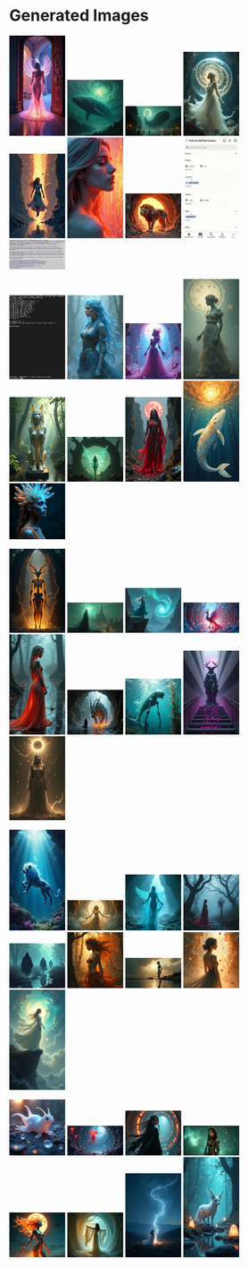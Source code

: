 # Generated Images



<img src="2025_07_27_01.webp" width="100"/> <img src="2025_07_27_02.webp" width="100"/> <img src="2025_07_27_03.webp" width="100"/> <img src="2025_07_27_04.webp" width="100"/> <img src="2025_07_27_05.webp" width="100"/> <img src="2025_07_27_06.webp" width="100"/> <img src="2025_07_27_07.webp" width="100"/> <img src="2025_07_27_08.webp" width="100"/> <img src="2025_07_27_09.webp" width="100"/>

<img src="2025_07_27_10.webp" width="100"/> <img src="2025_07_27_11.webp" width="100"/> <img src="2025_07_27_12.webp" width="100"/> <img src="2025_07_27_13.webp" width="100"/> <img src="2025_07_27_14.webp" width="100"/> <img src="2025_07_27_15.webp" width="100"/> <img src="2025_07_27_16.webp" width="100"/> <img src="2025_07_27_17.webp" width="100"/> <img src="2025_07_27_18.webp" width="100"/>

<img src="2025_07_27_19.webp" width="100"/> <img src="2025_07_27_20.webp" width="100"/> <img src="2025_07_27_21.webp" width="100"/> <img src="2025_07_27_22.webp" width="100"/> <img src="2025_07_27_23.webp" width="100"/> <img src="2025_07_27_24.webp" width="100"/> <img src="2025_07_27_25.webp" width="100"/> <img src="2025_07_27_26.webp" width="100"/> <img src="2025_07_27_27.webp" width="100"/>

<img src="2025_07_27_28.webp" width="100"/> <img src="2025_07_27_29.webp" width="100"/> <img src="2025_07_27_30.webp" width="100"/> <img src="2025_07_27_31.webp" width="100"/> <img src="2025_07_27_32.webp" width="100"/> <img src="2025_07_27_33.webp" width="100"/> <img src="2025_07_27_34.webp" width="100"/> <img src="2025_07_27_35.webp" width="100"/> <img src="2025_07_27_36.webp" width="100"/>

<img src="2025_07_27_37.webp" width="100"/> <img src="2025_07_27_38.webp" width="100"/> <img src="2025_07_27_39.webp" width="100"/> <img src="2025_07_27_40.webp" width="100"/> <img src="2025_07_27_41.webp" width="100"/> <img src="2025_07_27_42.webp" width="100"/> <img src="2025_07_27_43.webp" width="100"/> <img src="2025_07_27_44.webp" width="100"/>